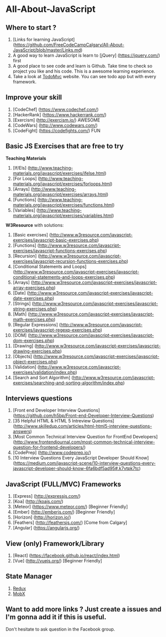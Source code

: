 # All-About-JavaScript

## Where to start ?

1. [Links for learning JavaScript] (https://github.com/FreeCodeCampCalgary/All-About-JavaScript/blob/master/Links.md)
2. A good way to learn JavaScript is learn to [jQuery] (https://jquery.com/) first
3. A good place to see code and learn is Github. Take time to check so project you like and his code. This is a awesome learning experience.
4. Take a look at [TodoMvc](http://todomvc.com/) website. You can see todo app but with every framework.


## Improve your skill

1. [CodeChef] (https://www.codechef.com/)
2. [HackerRank] (https://www.hackerrank.com/)
3. [Exercism] (http://exercism.io/) AWESOME
4. [CodeWars] (http://www.codewars.com/)
5. [CodeFight] (https://codefights.com/) FUN


## Basic JS Exercises that are free to try
**Teaching Materials**

1. [If/Els] (http://www.teaching-materials.org/javascript/exercises/ifelse.html)
2. [For Loops] (http://www.teaching-materials.org/javascript/exercises/forloops.html)
3. [Arrays] (http://www.teaching-materials.org/javascript/exercises/arrays.html)
4. [Functions] (http://www.teaching-materials.org/javascript/exercises/functions.html)
5. [Variables] (http://www.teaching-materials.org/javascript/exercises/variables.html)

**W3Resource** with solutions:

1. [Basic exercises] (http://www.w3resource.com/javascript-exercises/javascript-basic-exercises.php)
2. [Functions] (http://www.w3resource.com/javascript-exercises/javascript-functions-exercises.php)
3. [Recursion] (http://www.w3resource.com/javascript-exercises/javascript-recursion-functions-exercises.php)
4. [Conditional Statements and Loops] (http://www.w3resource.com/javascript-exercises/javascript-conditional-statements-and-loops-exercises.php)
5. [Arrays] (http://www.w3resource.com/javascript-exercises/javascript-array-exercises.php)
6. [Date] (http://www.w3resource.com/javascript-exercises/javascript-date-exercises.php)
7. [Strings] (http://www.w3resource.com/javascript-exercises/javascript-string-exercises.php)
8. [Math] (http://www.w3resource.com/javascript-exercises/javascript-math-exercises.php)
9. [Regular Expressions] (http://www.w3resource.com/javascript-exercises/javascript-regexp-exercises.php)
10. [DOM] (http://www.w3resource.com/javascript-exercises/javascript-dom-exercises.php)
11. [Drawing] (http://www.w3resource.com/javascript-exercises/javascript-drawing-exercises.php)
12. [Objects] (http://www.w3resource.com/javascript-exercises/javascript-object-exercises.php)
13. [Validation] (http://www.w3resource.com/javascript-exercises/validation/index.php)
14. [Search and Sort Algorithm] (http://www.w3resource.com/javascript-exercises/searching-and-sorting-algorithm/index.php)


## Interviews questions

1. [Front end Developer Interview Questions] (https://github.com/h5bp/Front-end-Developer-Interview-Questions)
2. [35 Helpful HTML & HTML 5 Intreview Questions] (http://www.skilledup.com/articles/html-html5-interview-questions-answers)
3. [Most Common Technical Interview Question for FrontEnd Developers] (http://www.frontendjournal.com/most-common-technical-interview-question-for-frontend-developers/)
4. [CodePrep] (http://www.codeprep.io/)
5. [10 Interview Questions Every JavaScript Developer Should Know] (https://medium.com/javascript-scene/10-interview-questions-every-javascript-developer-should-know-6fa6bdf5ad95#.k7vtpk7tc)


## JavaScript (FULL/MVC) Frameworks

1. [Express] (http://expressjs.com/)
2. [Koa] (http://koajs.com/)
3. [Meteor] (https://www.meteor.com/) [Beginner Friendly]
4. [Ember] (http://emberjs.com/) [Beginner Friendly]
5. [Horizon] (http://horizon.io/)
6. [Feathers] (http://feathersjs.com/) [Come from Calgary]
7. [Angular] (https://angularjs.org/)

## View (only) Framework/Library
1. [React] (https://facebook.github.io/react/index.html)
2. [Vue] (http://vuejs.org/) [Beginner Friendly]

## State Manager
1. [Redux](http://redux.js.org/)
2. [MobX](https://mobxjs.github.io/mobx/)

## Want to add more links ? Just create a issues and I'm gonna add it if this is useful.

Don't hesitate to ask question in the Facebook group.

